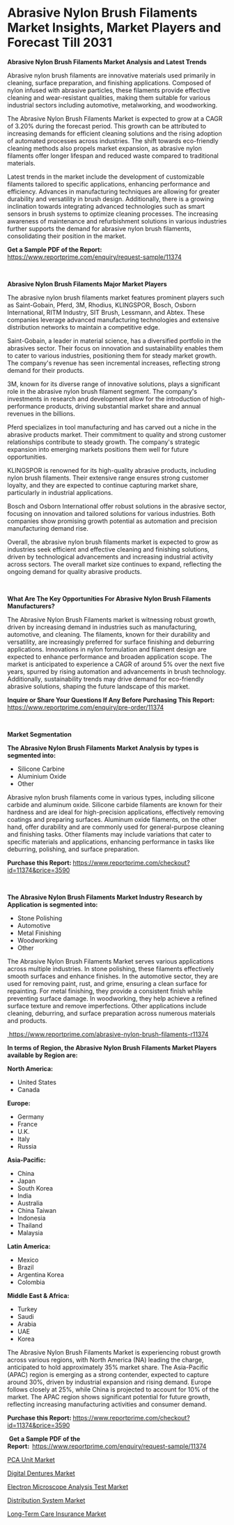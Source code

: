 <p><h1>Abrasive Nylon Brush Filaments Market Insights, Market Players and Forecast Till 2031</h1></p><p><strong>Abrasive Nylon Brush Filaments Market Analysis and Latest Trends</strong></p>
<p><p>Abrasive nylon brush filaments are innovative materials used primarily in cleaning, surface preparation, and finishing applications. Composed of nylon infused with abrasive particles, these filaments provide effective cleaning and wear-resistant qualities, making them suitable for various industrial sectors including automotive, metalworking, and woodworking. </p><p>The Abrasive Nylon Brush Filaments Market is expected to grow at a CAGR of 3.20% during the forecast period. This growth can be attributed to increasing demands for efficient cleaning solutions and the rising adoption of automated processes across industries. The shift towards eco-friendly cleaning methods also propels market expansion, as abrasive nylon filaments offer longer lifespan and reduced waste compared to traditional materials.</p><p>Latest trends in the market include the development of customizable filaments tailored to specific applications, enhancing performance and efficiency. Advances in manufacturing techniques are allowing for greater durability and versatility in brush design. Additionally, there is a growing inclination towards integrating advanced technologies such as smart sensors in brush systems to optimize cleaning processes. The increasing awareness of maintenance and refurbishment solutions in various industries further supports the demand for abrasive nylon brush filaments, consolidating their position in the market.</p></p>
<p><strong>Get a Sample PDF of the Report:&nbsp;</strong> <a href="https://www.reportprime.com/enquiry/request-sample/11374?utm_campaign=1117&utm_medium=2&utm_source=Github&utm_content=ia&utm_term=02102024&utm_id=abrasive-nylon-brush-filaments">https://www.reportprime.com/enquiry/request-sample/11374</a></p>
<p>&nbsp;</p>
<p><strong>Abrasive Nylon Brush Filaments Major Market Players</strong></p>
<p><p>The abrasive nylon brush filaments market features prominent players such as Saint-Gobain, Pferd, 3M, Rhodius, KLINGSPOR, Bosch, Osborn International, RITM Industry, SIT Brush, Lessmann, and Abtex. These companies leverage advanced manufacturing technologies and extensive distribution networks to maintain a competitive edge.</p><p>Saint-Gobain, a leader in material science, has a diversified portfolio in the abrasives sector. Their focus on innovation and sustainability enables them to cater to various industries, positioning them for steady market growth. The company's revenue has seen incremental increases, reflecting strong demand for their products.</p><p>3M, known for its diverse range of innovative solutions, plays a significant role in the abrasive nylon brush filament segment. The company's investments in research and development allow for the introduction of high-performance products, driving substantial market share and annual revenues in the billions.</p><p>Pferd specializes in tool manufacturing and has carved out a niche in the abrasive products market. Their commitment to quality and strong customer relationships contribute to steady growth. The company's strategic expansion into emerging markets positions them well for future opportunities.</p><p>KLINGSPOR is renowned for its high-quality abrasive products, including nylon brush filaments. Their extensive range ensures strong customer loyalty, and they are expected to continue capturing market share, particularly in industrial applications.</p><p>Bosch and Osborn International offer robust solutions in the abrasive sector, focusing on innovation and tailored solutions for various industries. Both companies show promising growth potential as automation and precision manufacturing demand rise.</p><p>Overall, the abrasive nylon brush filaments market is expected to grow as industries seek efficient and effective cleaning and finishing solutions, driven by technological advancements and increasing industrial activity across sectors. The overall market size continues to expand, reflecting the ongoing demand for quality abrasive products.</p></p>
<p>&nbsp;</p>
<p><strong>What Are The Key Opportunities For Abrasive Nylon Brush Filaments Manufacturers?</strong></p>
<p><p>The Abrasive Nylon Brush Filaments market is witnessing robust growth, driven by increasing demand in industries such as manufacturing, automotive, and cleaning. The filaments, known for their durability and versatility, are increasingly preferred for surface finishing and deburring applications. Innovations in nylon formulation and filament design are expected to enhance performance and broaden application scope. The market is anticipated to experience a CAGR of around 5% over the next five years, spurred by rising automation and advancements in brush technology. Additionally, sustainability trends may drive demand for eco-friendly abrasive solutions, shaping the future landscape of this market.</p></p>
<p><strong>Inquire or Share Your Questions If Any Before Purchasing This Report:</strong> <a href="https://www.reportprime.com/enquiry/pre-order/11374?utm_campaign=1117&utm_medium=2&utm_source=Github&utm_content=ia&utm_term=02102024&utm_id=abrasive-nylon-brush-filaments">https://www.reportprime.com/enquiry/pre-order/11374</a></p>
<p>&nbsp;</p>
<p><strong>Market Segmentation</strong></p>
<p><strong>The Abrasive Nylon Brush Filaments Market Analysis by types is segmented into:</strong></p>
<p><ul><li>Silicone Carbine</li><li>Aluminium Oxide</li><li>Other</li></ul></p>
<p><p>Abrasive nylon brush filaments come in various types, including silicone carbide and aluminum oxide. Silicone carbide filaments are known for their hardness and are ideal for high-precision applications, effectively removing coatings and preparing surfaces. Aluminum oxide filaments, on the other hand, offer durability and are commonly used for general-purpose cleaning and finishing tasks. Other filaments may include variations that cater to specific materials and applications, enhancing performance in tasks like deburring, polishing, and surface preparation.</p></p>
<p><strong>Purchase this Report:&nbsp;</strong><a href="https://www.reportprime.com/checkout?id=11374&price=3590&utm_campaign=1117&utm_medium=2&utm_source=Github&utm_content=ia&utm_term=02102024&utm_id=abrasive-nylon-brush-filaments">https://www.reportprime.com/checkout?id=11374&price=3590</a></p>
<p>&nbsp;</p>
<p><strong>The Abrasive Nylon Brush Filaments Market Industry Research by Application is segmented into:</strong></p>
<p><ul><li>Stone Polishing</li><li>Automotive</li><li>Metal Finishing</li><li>Woodworking</li><li>Other</li></ul></p>
<p><p>The Abrasive Nylon Brush Filaments Market serves various applications across multiple industries. In stone polishing, these filaments effectively smooth surfaces and enhance finishes. In the automotive sector, they are used for removing paint, rust, and grime, ensuring a clean surface for repainting. For metal finishing, they provide a consistent finish while preventing surface damage. In woodworking, they help achieve a refined surface texture and remove imperfections. Other applications include cleaning, deburring, and surface preparation across numerous materials and products.</p></p>
<p><a href="https://www.reportprime.com/abrasive-nylon-brush-filaments-r11374?utm_campaign=1117&utm_medium=2&utm_source=Github&utm_content=ia&utm_term=02102024&utm_id=abrasive-nylon-brush-filaments">&nbsp;https://www.reportprime.com/abrasive-nylon-brush-filaments-r11374</a></p>
<p><strong>In terms of Region, the Abrasive Nylon Brush Filaments Market Players available by Region are:</strong></p>
<p>
    <p> <strong> North America: </strong>
        <ul>
            <li>United States</li>
            <li>Canada</li>
        </ul>
        </p> 
    <p> <strong> Europe: </strong>
        <ul>
            <li>Germany</li>
            <li>France</li>
            <li>U.K.</li>
            <li>Italy</li>
            <li>Russia</li>
        </ul>
        </p> 
    <p> <strong> Asia-Pacific: </strong>
        <ul>
            <li>China</li>
            <li>Japan</li>
            <li>South Korea</li>
            <li>India</li>
            <li>Australia</li>
            <li>China Taiwan</li>
            <li>Indonesia</li>
            <li>Thailand</li>
            <li>Malaysia</li>
        </ul>
        </p> 
    <p> <strong> Latin America: </strong>
        <ul>
            <li>Mexico</li>
            <li>Brazil</li>
            <li>Argentina Korea</li>
            <li>Colombia</li>
        </ul>
        </p> 
    <p> <strong> Middle East & Africa: </strong>
        <ul>
            <li>Turkey</li>
            <li>Saudi</li>
            <li>Arabia</li>
            <li>UAE</li>
            <li>Korea</li>
        </ul>
    </p>
    </p>
<p><p>The Abrasive Nylon Brush Filaments Market is experiencing robust growth across various regions, with North America (NA) leading the charge, anticipated to hold approximately 35% market share. The Asia-Pacific (APAC) region is emerging as a strong contender, expected to capture around 30%, driven by industrial expansion and rising demand. Europe follows closely at 25%, while China is projected to account for 10% of the market. The APAC region shows significant potential for future growth, reflecting increasing manufacturing activities and consumer demand.</p></p>
<p><strong>Purchase this Report: </strong><a href="https://www.reportprime.com/checkout?id=11374&price=3590&utm_campaign=1117&utm_medium=2&utm_source=Github&utm_content=ia&utm_term=02102024&utm_id=abrasive-nylon-brush-filaments">https://www.reportprime.com/checkout?id=11374&price=3590</a></p>
<p>&nbsp;<strong>Get a Sample PDF of the Report:&nbsp;&nbsp;</strong><a href="https://www.reportprime.com/enquiry/request-sample/11374?utm_campaign=1117&utm_medium=2&utm_source=Github&utm_content=ia&utm_term=02102024&utm_id=abrasive-nylon-brush-filaments">https://www.reportprime.com/enquiry/request-sample/11374</a></p>
<p><strong></strong></p>
<p><p><a href="https://www.linkedin.com/pulse/navigating-change-pca-unit-landscapes-metamorphosis-2024-2031-4b6mc?utm_campaign=1117&utm_medium=2&utm_source=Github&utm_content=ia&utm_term=02102024&utm_id=abrasive-nylon-brush-filaments">PCA Unit Market</a></p><p><a href="https://github.com/OrlandoHBarks/Market-Research-Report-List-1/blob/main/digital-dentures-market.md?utm_campaign=1117&utm_medium=2&utm_source=Github&utm_content=ia&utm_term=02102024&utm_id=abrasive-nylon-brush-filaments">Digital Dentures Market</a></p><p><a href="https://issuu.com/reportprime-2/docs/electron-microscope-analysis-test-m_f90b195d7e9a6e?utm_campaign=1117&utm_medium=2&utm_source=Github&utm_content=ia&utm_term=02102024&utm_id=abrasive-nylon-brush-filaments">Electron Microscope Analysis Test Market</a></p><p><a href="https://github.com/LoretaDushku585/Market-Research-Report-List-1/blob/main/distribution-system-market.md?utm_campaign=1117&utm_medium=2&utm_source=Github&utm_content=ia&utm_term=02102024&utm_id=abrasive-nylon-brush-filaments">Distribution System Market</a></p><p><a href="https://issuu.com/reportprime-2/docs/long-term-care-insurance-market-siz_c73c935fa12c13?utm_campaign=1117&utm_medium=2&utm_source=Github&utm_content=ia&utm_term=02102024&utm_id=abrasive-nylon-brush-filaments">Long-Term Care Insurance Market</a></p></p>